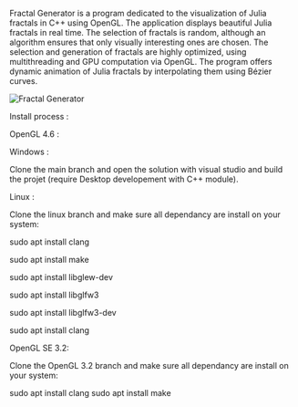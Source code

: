 Fractal Generator is a program dedicated to the visualization of Julia fractals in C++ using OpenGL.
The application displays beautiful Julia fractals in real time. The selection of fractals is random, although an algorithm ensures that only visually interesting ones are chosen.
The selection and generation of fractals are highly optimized, using multithreading and GPU computation via OpenGL.
The program offers dynamic animation of Julia fractals by interpolating them using Bézier curves.

![Fractal Generator](https://github.com/user-attachments/assets/3d70dc13-39cd-4115-ad18-476f0f5a8939)

Install process : 

OpenGL 4.6 :

Windows :

Clone the main branch and open the solution with visual studio and build the projet (require Desktop developement with C++ module).

Linux :

Clone the linux branch and make sure all dependancy are install on your system:

sudo apt install clang

sudo apt install make

sudo apt install libglew-dev

sudo apt install libglfw3

sudo apt install libglfw3-dev

sudo apt install clang

OpenGL SE 3.2:

Clone the OpenGL 3.2 branch and make sure all dependancy are install on your system:

sudo apt install clang
sudo apt install make
